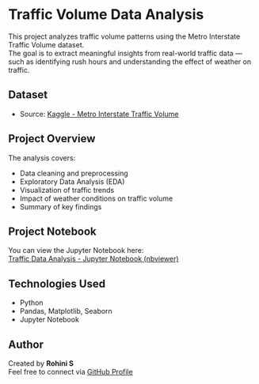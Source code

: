 # Traffic Volume Data Analysis

This project analyzes traffic volume patterns using the Metro Interstate Traffic Volume dataset.  
The goal is to extract meaningful insights from real-world traffic data — such as identifying rush hours and understanding the effect of weather on traffic.

## Dataset

- Source: [Kaggle - Metro Interstate Traffic Volume](https://www.kaggle.com/datasets/ujjwalchowdhury/metro-interstate-traffic-volume)

## Project Overview

The analysis covers:

- Data cleaning and preprocessing
- Exploratory Data Analysis (EDA)
- Visualization of traffic trends
- Impact of weather conditions on traffic volume
- Summary of key findings

## Project Notebook

You can view the Jupyter Notebook here:  
[Traffic Data Analysis - Jupyter Notebook (nbviewer)](https://nbviewer.org/github/ROHINI-S17/Traffic-data-analysis/blob/main/project%20%285%29.ipynb)

## Technologies Used

- Python
- Pandas, Matplotlib, Seaborn
- Jupyter Notebook

## Author

Created by **Rohini S**  
Feel free to connect via [GitHub Profile](https://github.com/ROHINI-S17)


